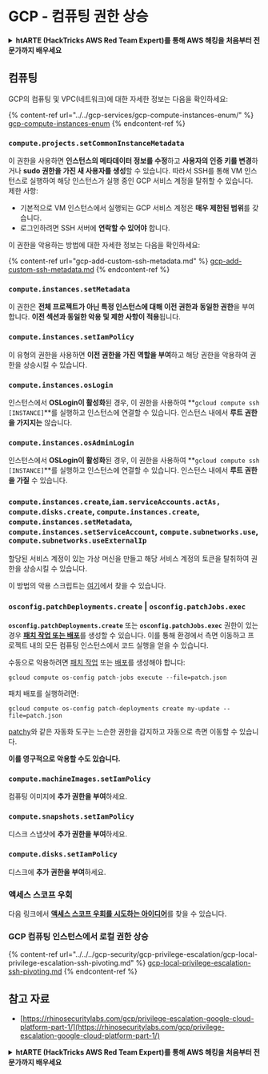 # GCP - 컴퓨팅 권한 상승

<details>

<summary><strong>htARTE (HackTricks AWS Red Team Expert)를 통해 AWS 해킹을 처음부터 전문가까지 배우세요</strong></summary>

HackTricks를 지원하는 다른 방법:

* **회사를 HackTricks에서 광고하거나 PDF로 다운로드**하려면 [**구독 요금제**](https://github.com/sponsors/carlospolop)를 확인하세요!
* [**공식 PEASS & HackTricks 스왜그**](https://peass.creator-spring.com)를 구매하세요
* [**The PEASS Family**](https://opensea.io/collection/the-peass-family)를 발견하세요, 독점 [**NFTs**](https://opensea.io/collection/the-peass-family) 컬렉션
* **💬 [디스코드 그룹](https://discord.gg/hRep4RUj7f)** 또는 [텔레그램 그룹](https://t.me/peass)에 **가입**하거나 **트위터** 🐦 [**@hacktricks_live**](https://twitter.com/hacktricks_live)를 **팔로우**하세요.
* **해킹 요령을 공유하려면** [**HackTricks**](https://github.com/carlospolop/hacktricks) 및 [**HackTricks Cloud**](https://github.com/carlospolop/hacktricks-cloud) 깃허브 저장소로 PR을 제출하세요.

</details>

## 컴퓨팅

GCP의 컴퓨팅 및 VPC(네트워크)에 대한 자세한 정보는 다음을 확인하세요:

{% content-ref url="../../gcp-services/gcp-compute-instances-enum/" %}
[gcp-compute-instances-enum](../../gcp-services/gcp-compute-instances-enum/)
{% endcontent-ref %}

### `compute.projects.setCommonInstanceMetadata`

이 권한을 사용하면 **인스턴스의 메타데이터 정보를 수정**하고 **사용자의 인증 키를 변경**하거나 **sudo 권한을 가진 새 사용자를 생성**할 수 있습니다. 따라서 SSH를 통해 VM 인스턴스로 실행하여 해당 인스턴스가 실행 중인 GCP 서비스 계정을 탈취할 수 있습니다.\
제한 사항:

* 기본적으로 VM 인스턴스에서 실행되는 GCP 서비스 계정은 **매우 제한된 범위**를 갖습니다.
* 로그인하려면 SSH 서버에 **연락할 수 있어야** 합니다.

이 권한을 악용하는 방법에 대한 자세한 정보는 다음을 확인하세요:

{% content-ref url="gcp-add-custom-ssh-metadata.md" %}
[gcp-add-custom-ssh-metadata.md](gcp-add-custom-ssh-metadata.md)
{% endcontent-ref %}

### `compute.instances.setMetadata`

이 권한은 **전체 프로젝트가 아닌 특정 인스턴스에 대해 이전 권한과 동일한 권한**을 부여합니다. **이전 섹션과 동일한 악용 및 제한 사항이 적용**됩니다.

### `compute.instances.setIamPolicy`

이 유형의 권한을 사용하면 **이전 권한을 가진 역할을 부여**하고 해당 권한을 악용하여 권한을 상승시킬 수 있습니다.

### **`compute.instances.osLogin`**

인스턴스에서 **OSLogin이 활성화**된 경우, 이 권한을 사용하여 **`gcloud compute ssh [INSTANCE]`**를 실행하고 인스턴스에 연결할 수 있습니다. 인스턴스 내에서 **루트 권한을 가지지는** 않습니다.

### **`compute.instances.osAdminLogin`**

인스턴스에서 **OSLogin이 활성화**된 경우, 이 권한을 사용하여 **`gcloud compute ssh [INSTANCE]`**를 실행하고 인스턴스에 연결할 수 있습니다. 인스턴스 내에서 **루트 권한을 가질** 수 있습니다.

### `compute.instances.create`,`iam.serviceAccounts.actAs, compute.disks.create`, `compute.instances.create`, `compute.instances.setMetadata`, `compute.instances.setServiceAccount`, `compute.subnetworks.use`, `compute.subnetworks.useExternalIp`

할당된 서비스 계정이 있는 가상 머신을 만들고 해당 서비스 계정의 토큰을 탈취하여 권한을 상승시킬 수 있습니다.

이 방법의 악용 스크립트는 [여기](https://github.com/RhinoSecurityLabs/GCP-IAM-Privilege-Escalation/blob/master/ExploitScripts/compute.instances.create.py)에서 찾을 수 있습니다.

### `osconfig.patchDeployments.create` | `osconfig.patchJobs.exec`

**`osconfig.patchDeployments.create`** 또는 **`osconfig.patchJobs.exec`** 권한이 있는 경우 [**패치 작업 또는 배포**](https://blog.raphael.karger.is/articles/2022-08/GCP-OS-Patching)를 생성할 수 있습니다. 이를 통해 환경에서 측면 이동하고 프로젝트 내의 모든 컴퓨팅 인스턴스에서 코드 실행을 얻을 수 있습니다.

수동으로 악용하려면 [패치 작업](https://github.com/rek7/patchy/blob/main/pkg/engine/patches/patch\_job.json) 또는 [배포](https://github.com/rek7/patchy/blob/main/pkg/engine/patches/patch\_deployment.json)를 생성해야 합니다:

`gcloud compute os-config patch-jobs execute --file=patch.json`

패치 배포를 실행하려면:

`gcloud compute os-config patch-deployments create my-update --file=patch.json`

[patchy](https://github.com/rek7/patchy)와 같은 자동화 도구는 느슨한 권한을 감지하고 자동으로 측면 이동할 수 있습니다.

**이를 영구적으로 악용할 수도 있습니다.**

### `compute.machineImages.setIamPolicy`

컴퓨팅 이미지에 **추가 권한을 부여**하세요.

### `compute.snapshots.setIamPolicy`

디스크 스냅샷에 **추가 권한을 부여**하세요.

### `compute.disks.setIamPolicy`

디스크에 **추가 권한을 부여**하세요.

### 액세스 스코프 우회

다음 링크에서 [**액세스 스코프 우회를 시도하는 아이디어**](../../../gcp-security/gcp-privilege-escalation/)를 찾을 수 있습니다.

### GCP 컴퓨팅 인스턴스에서 로컬 권한 상승

{% content-ref url="../../../gcp-security/gcp-privilege-escalation/gcp-local-privilege-escalation-ssh-pivoting.md" %}
[gcp-local-privilege-escalation-ssh-pivoting.md](../../../gcp-security/gcp-privilege-escalation/gcp-local-privilege-escalation-ssh-pivoting.md)
{% endcontent-ref %}

## 참고 자료

* [https://rhinosecuritylabs.com/gcp/privilege-escalation-google-cloud-platform-part-1/](https://rhinosecuritylabs.com/gcp/privilege-escalation-google-cloud-platform-part-1/)

<details>

<summary><strong>htARTE (HackTricks AWS Red Team Expert)를 통해 AWS 해킹을 처음부터 전문가까지 배우세요</strong></summary>

HackTricks를 지원하는 다른 방법:

* **회사를 HackTricks에서 광고하거나 PDF로 다운로드**하려면 [**구독 요금제**](https://github.com/sponsors/carlospolop)를 확인하세요!
* [**공식 PEASS & HackTricks 스왜그**](https://peass.creator-spring.com)를 구매하세요
* [**The PEASS Family**](https://opensea.io/collection/the-peass-family)를 발견하세요, 독점 [**NFTs**](https://opensea.io/collection/the-peass-family) 컬렉션
* **💬 [디스코드 그룹](https://discord.gg/hRep4RUj7f)** 또는 [텔레그램 그룹](https://t.me/peass)에 **가입**하거나 **트위터** 🐦 [**@hacktricks_live**](https://twitter.com/hacktricks_live)를 **팔로우**하세요.
* **해킹 요령을 공유하려면** [**HackTricks**](https://github.com/carlospolop/hacktricks) 및 [**HackTricks Cloud**](https://github.com/carlospolop/hacktricks-cloud) 깃허브 저장소로 PR을 제출하세요.

</details>
